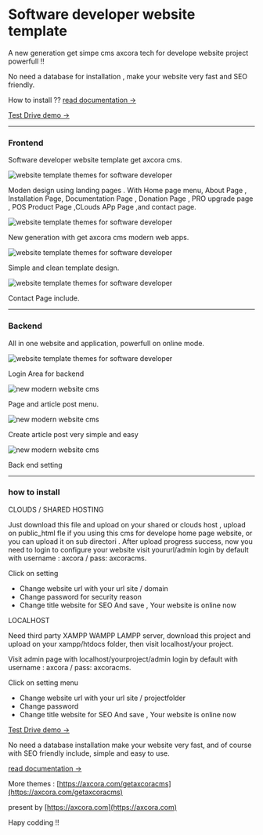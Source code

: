 # Software developer website template

A new generation get simpe cms axcora tech for develope website project powerfull !! 

No need a database for installation , make your website very fast and SEO friendly.

How to install ?? [read documentation  →](https://axcora.com/getaxcoracms/index.php?id=get-started)

[Test Drive demo →](https://program-toko.sourceforge.io/)

---------------------------------

### Frontend

Software developer website template get axcora cms.

![website template themes for software developer](https://a.fsdn.com/con/app/proj/websitedev/screenshots/free%20website%20template%20themes%20%286%29.png/max/max/1)

Moden design using landing pages . With Home page menu, About Page , Installation Page, Documentation Page , Donation Page , PRO upgrade page , POS Product Page ,CLouds APp  Page ,and contact page.

![website template themes for software developer](https://a.fsdn.com/con/app/proj/websitedev/screenshots/free%20website%20template%20themes%20%285%29.png/max/max/1)

New generation with get axcora cms modern web apps.

![website template themes for software developer](https://a.fsdn.com/con/app/proj/websitedev/screenshots/free%20website%20template%20themes%20%284%29.png/max/max/1)

Simple and clean template design.

![website template themes for software developer](https://a.fsdn.com/con/app/proj/websitedev/screenshots/free%20website%20template%20themes%20%283%29.png/max/max/1)

Contact Page include.

---------------------------------

### Backend

All in one website and application, powerfull on online mode.

![website template themes for software developer](https://a.fsdn.com/con/app/proj/getaxcoracms/screenshots/New%20CMS%20modern%20website%20SEO%20%286%29.png/max/max/1)

Login Area for backend

![new modern website cms](https://a.fsdn.com/con/app/proj/getaxcoracms/screenshots/New%20CMS%20modern%20website%20SEO%20%285%29.png/max/max/1)

Page and article post menu.

![new modern website cms](https://a.fsdn.com/con/app/proj/getaxcoracms/screenshots/New%20CMS%20modern%20website%20SEO%20%284%29.png/max/max/1)

Create article post very simple and easy

![new modern website cms](https://a.fsdn.com/con/app/proj/getaxcoracms/screenshots/New%20CMS%20modern%20website%20SEO%20%282%29.png/max/max/1)

Back end setting

 -----------------------------------------------------------------
### how to install

CLOUDS / SHARED HOSTING

Just download this file and upload on your shared or clouds host , upload on public_html fle if you using this cms for develope home page website, or you can upload it on sub directori .
After upload progress success, now you need to login to configure your website visit yoururl/admin login by default with username : axcora / pass: axcoracms.

Click on setting
+ Change website url with your url site / domain
+ Change password for security reason
+ Change title website for SEO
And save , Your website is online now 

LOCALHOST

Need third party XAMPP WAMPP LAMPP server, download this project and upload on your xampp/htdocs folder, then visit localhost/your project.

Visit admin page with localhost/yourproject/admin login by default with username : axcora / pass: axcoracms.

Click on setting menu
+ Change website url with your url site / projectfolder
+ Change password
+ Change title website for SEO
And save , Your website is online now 

[Test Drive demo →](https://program-toko.sourceforge.io/)

No need a database installation make your website very fast, and of course with SEO friendly include, simple and easy to use.

[read documentation  →](https://axcora.com/getaxcoracms/index.php?id=get-started)

More themes :
[https://axcora.com/getaxcoracms](https://axcora.com/getaxcoracms)

present by [https://axcora.com](https://axcora.com)

Hapy codding !!